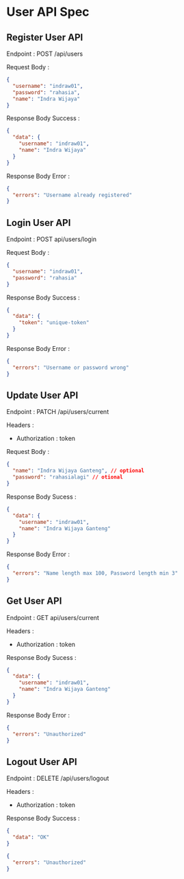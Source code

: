 # User API Spec

## Register User API

Endpoint : POST /api/users

Request Body :

```json
{
  "username": "indraw01",
  "password": "rahasia",
  "name": "Indra Wijaya"
}
```

Response Body Success :

```json
{
  "data": {
    "username": "indraw01",
    "name": "Indra Wijaya"
  }
}
```

Response Body Error :

```json
{
  "errors": "Username already registered"
}
```

## Login User API

Endpoint : POST api/users/login

Request Body :

```json
{
  "username": "indraw01",
  "password": "rahasia"
}
```

Response Body Success :

```json
{
  "data": {
    "token": "unique-token"
  }
}
```

Response Body Error :

```json
{
  "errors": "Username or password wrong"
}
```

## Update User API <!-- Update user login saja -->

Endpoint : PATCH /api/users/current

Headers :

- Authorization : token

Request Body :

```json
{
  "name": "Indra Wijaya Ganteng", // optional
  "password": "rahasialagi" // otional
}
```

Response Body Sucess :

```json
{
  "data": {
    "username": "indraw01",
    "name": "Indra Wijaya Ganteng"
  }
}
```

Response Body Error :

```json
{
  "errors": "Name length max 100, Password length min 3"
}
```

## Get User API

Endpoint : GET api/users/current

Headers :

- Authorization : token

Response Body Sucess :

```json
{
  "data": {
    "username": "indraw01",
    "name": "Indra Wijaya Ganteng"
  }
}
```

Response Body Error :

```json
{
  "errors": "Unauthorized"
}
```

## Logout User API

Endpoint : DELETE /api/users/logout

Headers :

- Authorization : token

Response Body Success :

```json
{
  "data": "OK"
}
```

```json
{
  "errors": "Unauthorized"
}
```
